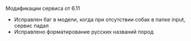 Модификации сервиса от 6.11

- Исправлен баг в модели, когда при отсутствии собак в папке input, сервис падал
- Исправлено форматирование русских названий пород
